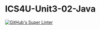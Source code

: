 # ICS4U-Unit3-02-Java
[![GitHub's Super Linter](https://github.com/Jenoe-Balote/ICS4U-Unit3-02-Java/workflows/GitHub's%20Super%20Linter/badge.svg)](https://github.com/Jenoe-Balote/ICS4U-Unit3-02-Java/actions)
